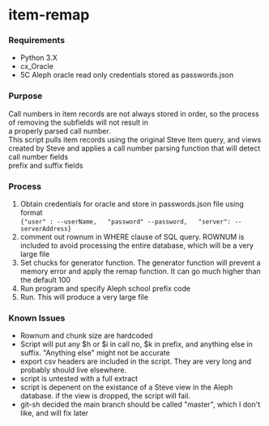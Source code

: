 # item-remap
### Requirements
* Python 3.X
* cx_Oracle 
* 5C Aleph oracle read only credentials stored as passwords.json  

### Purpose
Call numbers in item records are not always stored in order, so the process of removing the subfields will not result in  
a properly parsed call number.  
This script pulls item records using the original Steve Item query, and views created by Steve and applies a call number parsing function that will detect call number fields  
prefix and suffix fields  

### Process
1) Obtain credentials for oracle and store in passwords.json file using format  
    `{"user" : --userName,  
    "password" --password,  
    "server": -- serverAddress}`
2)  comment out rownum in WHERE clause of SQL query. ROWNUM is included to avoid processing the entire database, which will be a very large file
3) Set chucks for generator function.  The generator function will prevent a memory error and apply the remap function.  It can go much higher than the default 100
4) Run program and specify Aleph school prefix code
5)  Run.  This will produce a very large file

### Known Issues
* Rownum and chunk size are hardcoded
* Script will put any $h or $i in call no, $k in prefix, and anything else in suffix.  "Anything else" might not be accurate
* export csv headers are included in the script.  They are very long and probably should live elsewhere.
* script is untested with a full extract 
* script is depenent on the existance of a Steve view in the Aleph database.  if the view is dropped, the script will fail.  
* git-sh decided the main branch should be called "master", which I don't like, and will fix later

